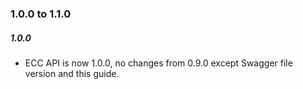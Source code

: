### 1.0.0 to 1.1.0

##### 1.0.0

* ECC API is now 1.0.0, no changes from 0.9.0 except Swagger file version and this guide.



